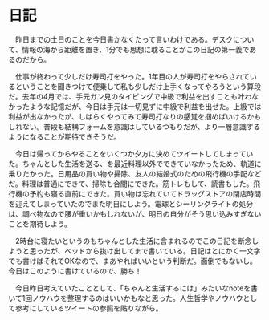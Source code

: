 # 日記

　昨日までの土日のことを今日書かなくたって言いわけである。デスクについて、情報の海から距離を置き、1分でも思想に耽ることがこの日記の第一義であるのだから。

　仕事が終わって少しだけ寿司打をやった。1年目の人が寿司打をやらされているということを聞きつけて便乗して私も少しだけ上手くなってやろうという算段だ。去年の4月では、手元ガン見のタイピングで中級で利益を出すことも叶わなかったような記憶だが、今日は手元は一切見ずに中級で利益を出せた。上級では利益が出なかったが、しばらくやってみて寿司打なりの感覚を掴めばいけるかもしれない。普段も結構フォームを意識はしているつもりだが、より一層意識するようになることが期待できそうだ。

　今日は帰ってからやることをいくつか夕方に決めてツイートしてしまっていた。ちゃんとした生活を送る、を最近料理以外でできていなかったため、軌道に乗りたかった。日用品の買い物や掃除、友人の結婚式のための飛行機の手配などだ。料理は普通にできて、掃除も合間にできた。筋トレもして、読書もした。飛行機の予約も寝る直前にできた。買い物は忘れていてドラッグストアの閉店時間を迎えてしまっていたのでまた明日にしよう。電球とシーリングライトの処分は、調べ物なので腰が重いかもしれないが、明日の自分がそう思い込みすぎないことを期待しよう。

　2時台に寝たいというのもちゃんとした生活に含まれるのでこの日記を断念しようと思ったが、ベッドから抜け出してまで書いている。日記はとにかく一文字でも書けばそれでOKなので、まあやればいいという判断だ。面倒でもないし。今日はこのように書けているので、勝ち！

　今日昨日考えていたこととして、「ちゃんと生活するには」みたいなnoteを書いて1回ノウハウを整理するのはいいかもなと思った。人生哲学やノウハウとして参考にしているツイートの参照を貼りながら。
